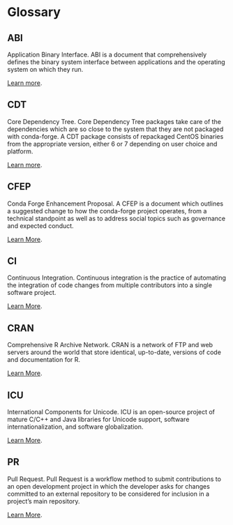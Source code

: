 # Glossary

## ABI

Application Binary Interface. ABI is a document that comprehensively defines the binary system interface between applications and the operating system on which they run. 

[Learn more](https://en.wikipedia.org/wiki/Application_binary_interface).

## CDT

Core Dependency Tree. Core Dependency Tree packages take care of the dependencies which are so close to the system that they are not packaged with conda-forge. A CDT package consists of repackaged CentOS binaries from the appropriate version, either 6 or 7 depending on user choice and platform. 

[Learn more](https://conda-forge.org/docs/maintainer/knowledge_base.html#cdt-packages).

## CFEP

Conda Forge Enhancement Proposal. A CFEP is a document which outlines a suggested change to how the conda-forge project operates, from a technical standpoint as well as to address social topics such as governance and expected conduct. 

[Learn More](https://github.com/conda-forge/cfep/blob/main/cfep-01.md/).

## CI

Continuous Integration. Continuous integration is the practice of automating the integration of code changes from multiple contributors into a single software project. 

[Learn More](https://en.wikipedia.org/wiki/Continuous_integration).

## CRAN

Comprehensive R Archive Network. CRAN is a network of FTP and web servers around the world that store identical, up-to-date, versions of code and documentation for R. 

[Learn More](https://cran.r-project.org/).

## ICU

International Components for Unicode. ICU is an open-source project of mature C/C++ and Java libraries for Unicode support, software internationalization, and software globalization. 

[Learn More](https://icu.unicode.org/).

## PR

Pull Request. Pull Request is a workflow method to submit contributions to an open development project in which the developer asks for changes committed to an external repository to be considered for inclusion in a project’s main repository. 

[Learn More](https://help.github.com/articles/about-pull-requests/).
